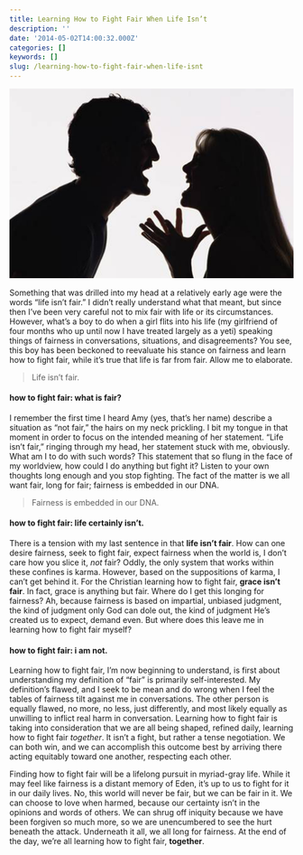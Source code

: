 ```yaml
---
title: Learning How to Fight Fair When Life Isn’t
description: ''
date: '2014-05-02T14:00:32.000Z'
categories: []
keywords: []
slug: /learning-how-to-fight-fair-when-life-isnt
---
```


![](..\images\couple-fighting.jpg)

Something that was drilled into my head at a relatively early age were the words “life isn’t fair.” I didn’t really understand what that meant, but since then I’ve been very careful not to mix fair with life or its circumstances. However, what’s a boy to do when a girl flits into his life (my girlfriend of four months who up until now I have treated largely as a yeti) speaking things of fairness in conversations, situations, and disagreements? You see, this boy has been beckoned to reevaluate his stance on fairness and learn how to fight fair, while it’s true that life is far from fair. Allow me to elaborate.

> Life isn’t fair.

#### how to fight fair: what is fair?

I remember the first time I heard Amy (yes, that’s her name) describe a situation as “not fair,” the hairs on my neck prickling. I bit my tongue in that moment in order to focus on the intended meaning of her statement. “Life isn’t fair,” ringing through my head, her statement stuck with me, obviously. What am I to do with such words? This statement that so flung in the face of my worldview, how could I do anything but fight it? Listen to your own thoughts long enough and you stop fighting. The fact of the matter is we all want fair, long for fair; fairness is embedded in our DNA.

> Fairness is embedded in our DNA.

#### how to fight fair: life certainly isn’t.

There is a tension with my last sentence in that **life isn’t fair**. How can one desire fairness, seek to fight fair, expect fairness when the world is, I don’t care how you slice it, _not_ fair? Oddly, the only system that works within these confines is karma. However, based on the suppositions of karma, I can’t get behind it. For the Christian learning how to fight fair, **grace isn’t fair**. In fact, grace is anything but fair. Where do I get this longing for fairness? Ah, because fairness is based on impartial, unbiased judgment, the kind of judgment only God can dole out, the kind of judgment He’s created us to expect, demand even. But where does this leave me in learning how to fight fair myself?

#### how to fight fair: i am not.

Learning how to fight fair, I’m now beginning to understand, is first about understanding my definition of “fair” is primarily self-interested. My definition’s flawed, and I seek to be mean and do wrong when I feel the tables of fairness tilt against me in conversations. The other person is equally flawed, no more, no less, just differently, and most likely equally as unwilling to inflict real harm in conversation. Learning how to fight fair is taking into consideration that we are all being shaped, refined daily, learning how to fight fair _together_. It isn’t a fight, but rather a tense negotiation. We can both win, and we can accomplish this outcome best by arriving there acting equitably toward one another, respecting each other.

Finding how to fight fair will be a lifelong pursuit in myriad-gray life. While it may feel like fairness is a distant memory of Eden, it’s up to us to fight for it in our daily lives. No, this world will never be fair, but we can be fair in it. We can choose to love when harmed, because our certainty isn’t in the opinions and words of others. We can shrug off iniquity because we have been forgiven so much more, so we are unencumbered to see the hurt beneath the attack. Underneath it all, we all long for fairness. At the end of the day, we’re all learning how to fight fair, **together**.